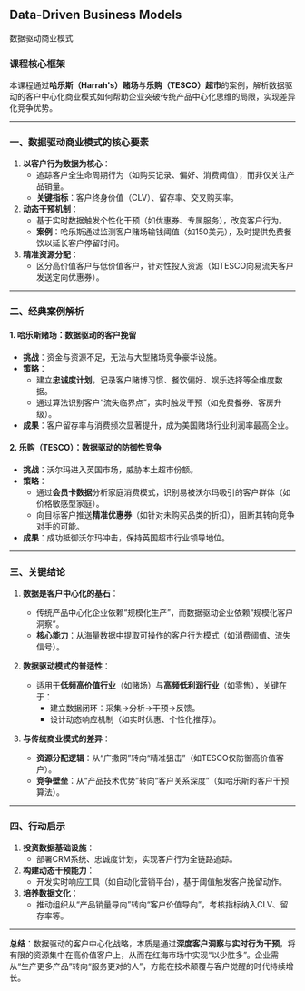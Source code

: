 ## Data-Driven Business Models

数据驱动商业模式

### 课程核心框架  
本课程通过**哈乐斯（Harrah's）赌场**与**乐购（TESCO）超市**的案例，解析数据驱动的客户中心化商业模式如何帮助企业突破传统产品中心化思维的局限，实现差异化竞争优势。

---

### 一、数据驱动商业模式的核心要素
1. **以客户行为数据为核心**：  
   - 追踪客户全生命周期行为（如购买记录、偏好、消费阈值），而非仅关注产品销量。  
   - **关键指标**：客户终身价值（CLV）、留存率、交叉购买率。  
2. **动态干预机制**：  
   - 基于实时数据触发个性化干预（如优惠券、专属服务），改变客户行为。  
   - **案例**：哈乐斯通过监测客户赌场输钱阈值（如150美元），及时提供免费餐饮以延长客户停留时间。  
3. **精准资源分配**：  
   - 区分高价值客户与低价值客户，针对性投入资源（如TESCO向易流失客户发送定向优惠券）。  

---

### 二、经典案例解析  
#### 1. 哈乐斯赌场：数据驱动的客户挽留  
- **挑战**：资金与资源不足，无法与大型赌场竞争豪华设施。  
- **策略**：  
  - 建立**忠诚度计划**，记录客户赌博习惯、餐饮偏好、娱乐选择等全维度数据。  
  - 通过算法识别客户“流失临界点”，实时触发干预（如免费餐券、客房升级）。  
- **成果**：客户留存率与消费频次显著提升，成为美国赌场行业利润率最高企业。  

#### 2. 乐购（TESCO）：数据驱动的防御性竞争  
- **挑战**：沃尔玛进入英国市场，威胁本土超市份额。  
- **策略**：  
  - 通过**会员卡数据**分析家庭消费模式，识别易被沃尔玛吸引的客户群体（如价格敏感型家庭）。  
  - 向目标客户推送**精准优惠券**（如针对未购买品类的折扣），阻断其转向竞争对手的可能。  
- **成果**：成功抵御沃尔玛冲击，保持英国超市行业领导地位。  

---

### 三、关键结论  
1. **数据是客户中心化的基石**：  
   - 传统产品中心化企业依赖“规模化生产”，而数据驱动企业依赖“规模化客户洞察”。  
   - **核心能力**：从海量数据中提取可操作的客户行为模式（如消费阈值、流失信号）。  

2. **数据驱动模式的普适性**：  
   - 适用于**低频高价值行业**（如赌场）与**高频低利润行业**（如零售），关键在于：  
     - 建立数据闭环：采集→分析→干预→反馈。  
     - 设计动态响应机制（如实时优惠、个性化推荐）。  

3. **与传统商业模式的差异**：  
   - **资源分配逻辑**：从“广撒网”转向“精准狙击”（如TESCO仅防御高价值客户）。  
   - **竞争壁垒**：从“产品技术优势”转向“客户关系深度”（如哈乐斯的客户干预算法）。  

---

### 四、行动启示  
1. **投资数据基础设施**：  
   - 部署CRM系统、忠诚度计划，实现客户行为全链路追踪。  
2. **构建动态干预能力**：  
   - 开发实时响应工具（如自动化营销平台），基于阈值触发客户挽留动作。  
3. **培养数据文化**：  
   - 推动组织从“产品销量导向”转向“客户价值导向”，考核指标纳入CLV、留存率等。  

--- 

**总结**：数据驱动的客户中心化战略，本质是通过**深度客户洞察**与**实时行为干预**，将有限的资源集中在高价值客户上，从而在红海市场中实现“以少胜多”。企业需从“生产更多产品”转向“服务更对的人”，方能在技术颠覆与客户觉醒的时代持续增长。